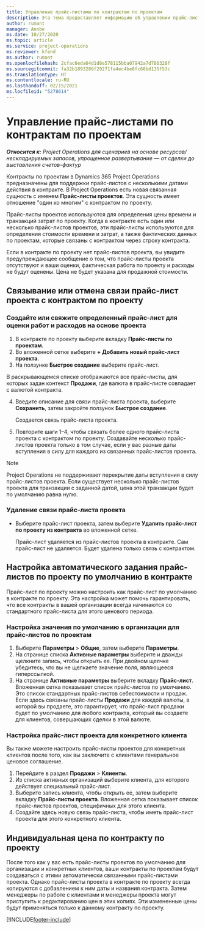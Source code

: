 ```yaml
---
title: Управление прайс-листами по контрактам по проектам
description: Эта тема предоставляет информацию об управлении прайс-листами проектов в контрактах по проектам.
author: rumant
manager: Annbe
ms.date: 10/27/2020
ms.topic: article
ms.service: project-operations
ms.reviewer: kfend
ms.author: rumant
ms.openlocfilehash: 2cfac6eda64d1d8e578115bba07942a7d786328f
ms.sourcegitcommit: fa32b1893286f20271fa4ec4be8fc68bd135f53c
ms.translationtype: HT
ms.contentlocale: ru-RU
ms.lasthandoff: 02/15/2021
ms.locfileid: "5278614"
---
```

# <a name="manage-project-price-lists-on-project-contracts"></a>Управление прайс-листами по контрактам по проектам

_**Относится к:** Project Operations для сценариев на основе ресурсов/нескладируемых запасов, упрощенное развертывание — от сделки до выставления счетов-фактур_

Контракты по проектам в Dynamics 365 Project Operations предназначены для поддержки прайс-листов с несколькими датами действия в контракте. В Project Operations есть новая связанная сущность с именем **Прайс-листы проектов**. Эта сущность имеет отношение "один ко многим" с контрактом по проекту.

Прайс-листы проектов используются для определения цены времени и транзакций затрат по проекту. Когда в контракте есть один или несколько прайс-листов проектов, эти прайс-листы используются для определения стоимости времени и затрат, а также фактических данных по проектам, которые связаны с контрактом через строку контракта.

Если в контракте по проекту нет прайс-листов проекта, вы увидите предупреждающее сообщение о том, что прайс-листы проекта отсутствуют и ваши оценки, фактическая работа по проекту и расходы не будут оценены. Цена не будет указана для продажной стоимости.

## <a name="associate-or-unassociate-a-project-price-list-on-a-project-contract"></a>Связывание или отмена связи прайс-лист проекта с контрактом по проекту

### <a name="create-or-associate-a-specific-price-list-for-estimating-project-based-work-and-expenses"></a>Создайте или свяжите определенный прайс-лист для оценки работ и расходов на основе проекта

1. В контракте по проекту выберите вкладку **Прайс-листы по проектам**.
2. Во вложенной сетке выберите **+ Добавить новый прайс-лист проекта**.
3. На ползунке **Быстрое создание** выберите прайс-лист. 

  В раскрывающемся списке отображаются все прайс-листы, для которых задан контекст **Продажи**, где валюта в прайс-листе совпадает с валютой контракта.
  
4. Введите описание для связи прайс-листа проекта, выберите **Сохранить**, затем закройте ползунок **Быстрое создание**.

   Создается связь прайс-листа проекта.
   
5. Повторите шаги 1–4, чтобы связать более одного прайс-листа проекта с контрактом по проекту. Создавайте несколько прайс-листов проекта только в том случае, если у вас разные даты вступления в силу для каждого из связанных прайс-листов проекта.

> [!NOTE]
> Project Operations не поддерживает перекрытие даты вступления в силу прайс-листов проекта. Если существует несколько прайс-листов проекта для транзакции с заданной датой, цена этой транзакции будет по умолчанию равна нулю.

### <a name="remove-a-project-price-list-association"></a>Удаление связи прайс-листа проекта

- Выберите прайс-лист проекта, затем выберите **Удалить прайс-лист по проекту из контракта** во вложенной сетке. 

  Прайс-лист удаляется из прайс-листов проекта в контракте. Сам прайс-лист не удаляется. Будет удалена только связь с контрактом.

## <a name="set-up-automatic-defaulting-of-project-price-lists-on-a-contract"></a>Настройка автоматического задания прайс-листов по проекту по умолчанию в контракте

Прайс-лист по проекту можно настроить как прайс-лист по умолчанию в контракте по проекту. Эта настройка может помочь гарантировать, что все контракты в вашей организации всегда начинаются со стандартного прайс-листа для этого ценового периода.

### <a name="set-up-the-organizational-default-for-project-price-lists"></a>Настройка значения по умолчанию в организации для прайс-листов по проектам

1. Выберите **Параметры** > **Общие**, затем выберите **Параметры**.
2. На странице списка **Активные параметры** выберите и дважды щелкните запись, чтобы открыть ее. При двойном щелчке убедитесь, что вы не щелкаете значение поля, являющееся гиперссылкой. 
3. На странице **Активные параметры** выберите вкладку **Прайс-лист**. Вложенная сетка показывает список прайс-листов по умолчанию. Это список стандартных прайс-листов себестоимости и продаж. Если здесь связаны прайс-листы **Продажи** для каждой валюты, в которой вы продаете, это гарантирует, что прайс-лист продажи будет по умолчанию для любого контракта, который вы создаете для клиентов, совершающих сделки в этой валюте.

### <a name="set-up-a-customer-specific-project-price-list"></a>Настройка прайс-лист проекта для конкретного клиента

Вы также можете настроить прайс-листы проектов для конкретных клиентов после того, как вы заключите с клиентами генеральное ценовое соглашение.

1. Перейдите в раздел **Продажи** > **Клиенты**.
2. Из списка активных организаций выберите клиента, для которого действует специальный прайс-лист.
3. Выберите запись клиента, чтобы открыть ее, затем выберите вкладку **Прайс-листы проекта**. Вложенная сетка показывает список прайс-листов проектов, специфичных для этого клиента. 
4. Создайте здесь новую связь прайс-листа, чтобы иметь прайс-лист проекта для этого конкретного клиента.

## <a name="custom-pricing-on-a-project-contract"></a>Индивидуальная цена по контракту по проекту

После того как у вас есть прайс-листы проектов по умолчанию для организации и конкретных клиентов, ваши контракты по проектам будут создаваться с этими автоматически связанными прайс-листами проекта. Однако прайс-листы проекта в контракте по проекту всегда копируются с добавлением к ним даты и названия контракта. Затем менеджеры по работе с клиентами и менеджеры проекта могут приступить к редактированию цен в этих копиях. Эти измененные цены будут применяться только к данному контракту по проекту.


[!INCLUDE[footer-include](../includes/footer-banner.md)]